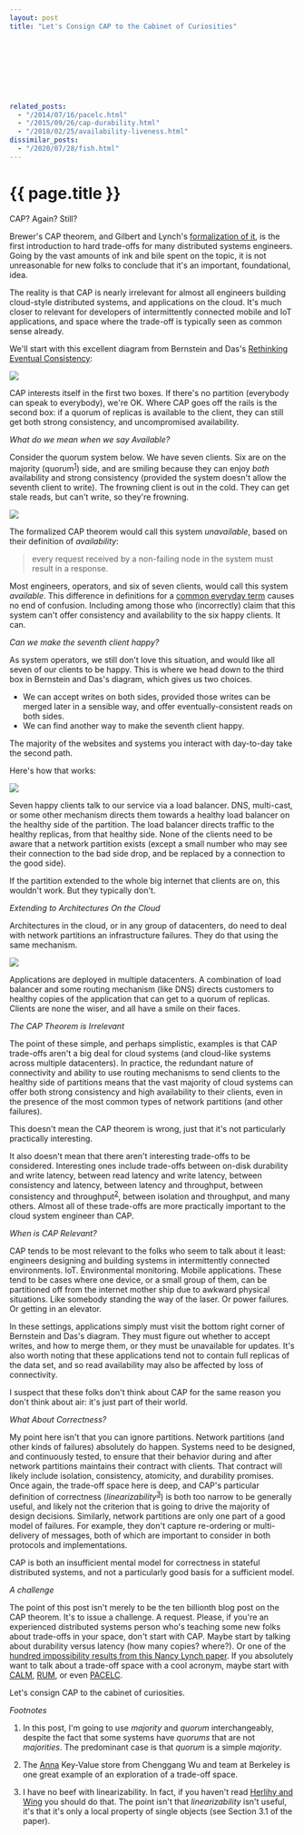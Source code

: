 ```yaml
---
layout: post
title: "Let's Consign CAP to the Cabinet of Curiosities"









related_posts:
  - "/2014/07/16/pacelc.html"
  - "/2015/09/26/cap-durability.html"
  - "/2018/02/25/availability-liveness.html"
dissimilar_posts:
  - "/2020/07/28/fish.html"
---
```

{{ page.title }}
================

<p class="meta">CAP? Again? Still?</p>

Brewer's CAP theorem, and Gilbert and Lynch's [formalization of it](https://users.ece.cmu.edu/~adrian/731-sp04/readings/GL-cap.pdf), is the first introduction to hard trade-offs for many distributed systems engineers. Going by the vast amounts of ink and bile spent on the topic, it is not unreasonable for new folks to conclude that it's an important, foundational, idea.

The reality is that CAP is nearly irrelevant for almost all engineers building cloud-style distributed systems, and applications on the cloud. It's much closer to relevant for developers of intermittently connected mobile and IoT applications, and space where the trade-off is typically seen as common sense already.

We'll start with this excellent diagram from Bernstein and Das's [Rethinking Eventual Consistency](https://www.microsoft.com/en-us/research/wp-content/uploads/2016/02/sigtt611-bernstein.pdf):

![](/blog/images/bernstein_das_fig2.png)

CAP interests itself in the first two boxes. If there's no partition (everybody can speak to everybody), we're OK. Where CAP goes off the rails is the second box: if a quorum of replicas is available to the client, they can still get both strong consistency, and uncompromised availability. 

*What do we mean when we say Available?*

Consider the quorum system below. We have seven clients. Six are on the majority (quorum<sup>[1](#foot1)</sup>) side, and are smiling because they can enjoy *both* availability and strong consistency (provided the system doesn't allow the seventh client to write). The frowning client is out in the cold. They can get stale reads, but can't write, so they're frowning.

![](/blog/images/cap_A_vs_a.png)

The formalized CAP theorem would call this system *unavailable*, based on their definition of *availability*:

> every request received by a non-failing node in the system must result in a response.

Most engineers, operators, and six of seven clients, would call this system *available*. This difference in definitions for a [common everyday term](https://brooker.co.za/blog/2018/02/25/availability-liveness.html) causes no end of confusion. Including among those who (incorrectly) claim that this system can't offer consistency and availability to the six happy clients. It can.

*Can we make the seventh client happy?*

As system operators, we still don't love this situation, and would like all seven of our clients to be happy. This is where we head down to the third box in Bernstein and Das's diagram, which gives us two choices.

 - We can accept writes on both sides, provided those writes can be merged later in a sensible way, and offer eventually-consistent reads on both sides.
 - We can find another way to make the seventh client happy.

The majority of the websites and systems you interact with day-to-day take the second path.

Here's how that works:

![](/blog/images/cap_a_with_lb.png)

Seven happy clients talk to our service via a load balancer. DNS, multi-cast, or some other mechanism directs them towards a healthy load balancer on the healthy side of the partition. The load balancer directs traffic to the healthy replicas, from that healthy side. None of the clients need to be aware that a network partition exists (except a small number who may see their connection to the bad side drop, and be replaced by a connection to the good side).

If the partition extended to the whole big internet that clients are on, this wouldn't work. But they typically don't. 

*Extending to Architectures On the Cloud*

Architectures in the cloud, or in any group of datacenters, do need to deal with network partitions an infrastructure failures. They do that using the same mechanism.

![](/blog/images/cap_a_with_app.png)

Applications are deployed in multiple datacenters. A combination of load balancer and some routing mechanism (like DNS) directs customers to healthy copies of the application that can get to a quorum of replicas. Clients are none the wiser, and all have a smile on their faces.

*The CAP Theorem is Irrelevant*

The point of these simple, and perhaps simplistic, examples is that CAP trade-offs aren't a big deal for cloud systems (and cloud-like systems across multiple datacenters). In practice, the redundant nature of connectivity and ability to use routing mechanisms to send clients to the healthy side of partitions means that the vast majority of cloud systems can offer both strong consistency and high availability to their clients, even in the presence of the most common types of network partitions (and other failures).

This doesn't mean the CAP theorem is wrong, just that it's not particularly practically interesting.

It also doesn't mean that there aren't interesting trade-offs to be considered. Interesting ones include trade-offs between on-disk durability and write latency, between read latency and write latency, between consistency and latency, between latency and throughput, between consistency and throughput<sup>[2](#foot2)</sup>, between isolation and throughput, and many others. Almost all of these trade-offs are more practically important to the cloud system engineer than CAP.

*When is CAP Relevant?*

CAP tends to be most relevant to the folks who seem to talk about it least: engineers designing and building systems in intermittently connected environments. IoT. Environmental monitoring. Mobile applications. These tend to be cases where one device, or a small group of them, can be partitioned off from the internet mother ship due to awkward physical situations. Like somebody standing the way of the laser. Or power failures. Or getting in an elevator.

In these settings, applications simply must visit the bottom right corner of Bernstein and Das's diagram. They must figure out whether to accept writes, and how to merge them, or they must be unavailable for updates. It's also worth noting that these applications tend not to contain full replicas of the data set, and so read availability may also be affected by loss of connectivity.

I suspect that these folks don't think about CAP for the same reason you don't think about air: it's just part of their world.

*What About Correctness?*

My point here isn't that you can ignore partitions. Network partitions (and other kinds of failures) absolutely do happen. Systems need to be designed, and continuously tested, to ensure that their behavior during and after network partitions maintains their contract with clients. That contract will likely include isolation, consistency, atomicity, and durability promises. Once again, the trade-off space here is deep, and CAP's particular definition of correctness (*linearizability*<sup>[3](#foot3)</sup>) is both too narrow to be generally useful, and likely not the criterion that is going to drive the majority of design decisions. Similarly, network partitions are only one part of a good model of failures. For example, they don't capture re-ordering or multi-delivery of messages, both of which are important to consider in both protocols and implementations.

CAP is both an insufficient mental model for correctness in stateful distributed systems, and not a particularly good basis for a sufficient model.

*A challenge*

The point of this post isn't merely to be the ten billionth blog post on the CAP theorem. It's to issue a challenge. A request. Please, if you're an experienced distributed systems person who's teaching some new folks about trade-offs in your space, don't start with CAP. Maybe start by talking about durability versus latency (how many copies? where?). Or one of the [hundred impossibility results from this Nancy Lynch paper](https://dl.acm.org/doi/abs/10.1145/72981.72982). If you absolutely want to talk about a trade-off space with a cool acronym, maybe start with [CALM](https://arxiv.org/pdf/1901.01930.pdf), [RUM](https://stratos.seas.harvard.edu/files/stratos/files/rum.pdf), or even [PACELC](https://www.cs.umd.edu/~abadi/papers/abadi-pacelc.pdf).

Let's consign CAP to the cabinet of curiosities.

*Footnotes*

1. <a name="foot1"></a> In this post, I'm going to use *majority* and *quorum* interchangeably, despite the fact that some systems have *quorums* that are not *majorities*. The predominant case is that *quorum* is a simple *majority*.

2. <a name="foot2"></a> The [Anna](https://dsf.berkeley.edu/jmh/papers/anna_ieee18.pdf) Key-Value store from Chenggang Wu and team at Berkeley is one great example of an exploration of a trade-off space.

3. <a name="foot3"></a> I have no beef with linearizability. In fact, if you haven't read [Herlihy and Wing](https://cs.brown.edu/~mph/HerlihyW90/p463-herlihy.pdf) you should do that. The point isn't that *linearizability* isn't useful, it's that it's only a local property of single objects (see Section 3.1 of the paper).